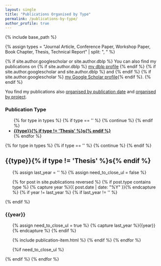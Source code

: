 ```yaml
---
layout: single
title: "Publications Organised by Type"
permalink: /publications-by-type/
author_profile: true
---
```

{% include base_path %}

{% assign types =  "Journal Article, Conference Paper, Workshop Paper, Book Chapter, Thesis, Technical Report" | split: ", " %}

 {% if site.author.googlescholar or site.author.dblp %} 
  You can also find my publications on {% if site.author.dblp %} <a href="{{site.author.dblp}}">my dblp profile</a> {% endif %} {% if site.author.googlescholar and site.author.dblp %} and {% endif %} {% if site.author.googlescholar %} <a href="{{site.author.googlescholar}}">my Google Scholar profile</a>{% endif %}.
 {% endif %} 

You find my publications also [organised by publication date](/publications/) and [organised by project](/publications-by-project/).

<h3>Publication Type</h3>
<ul style="padding-left: 2em;">
{% for type in types  %}
  {% if type == '' %}
    {% continue %}
  {% endif %}
<li style="margin-bottom: 0em;"><strong><a href="#{{type | downcase | replace:' ','-'}}">{{type}}{% if type != 'Thesis' %}s{% endif %}</a></strong></li>
{% endfor %}
</ul>

{% for type in types %}
  {% if type == '' %}
    {% continue %}
  {% endif %}
  <h2 id="{{type | downcase | replace:' ','-'}}">{{type}}{% if type != 'Thesis' %}s{% endif %}</h2>
  <ul>

{% assign last_year = '' %}
{% assign need_to_close_ul = false %}

{% for post in site.publications reversed  %}
{% if post.type contains type %}
  {% capture year %}{{ post.date | date: "%Y" }}{% endcapture %}
  {% if year != last_year %}
    {% if last_year != '' %}
</ul>
    {% endif %}
<h3 id="{{ year }}-ref">{{year}}</h3>
<ul>
  {% assign need_to_close_ul = true %}
  {% capture last_year %}{{year}}{% endcapture %}
  {% endif %}

  {% include publication-item.html %}
{% endif %}
{% endfor %}

{%if need_to_close_ul %}
</ul>
{% endif %}

  </ul>
{% endfor %}
